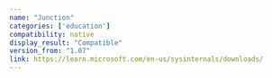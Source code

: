 ```yaml
---
name: "Junction"
categories: ['education']
compatibility: native
display_result: "Compatible"
version_from: "1.07"
link: https://learn.microsoft.com/en-us/sysinternals/downloads/
---
```

